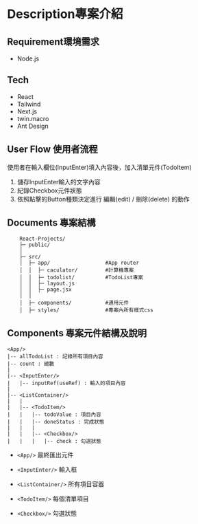 
# Description專案介紹

## Requirement環境需求
- Node.js

## Tech
- React
- Tailwind
- Next.js
- twin.macro
- Ant Design

## User Flow 使用者流程
使用者在輸入欄位(InputEnter)填入內容後，加入清單元件(TodoItem)
1. 儲存InputEnter輸入的文字內容
2. 紀錄Checkbox元件狀態
3. 依照點擊的Button種類決定進行 編輯(edit) / 刪除(delete) 的動作

## Documents 專案結構

        React-Projects/
        ├─ public/
        │  
        ├─ src/
        │  ├─ app/                  #App router
        │  │  ├─ caculator/         #計算機專案
        │  │  ├─ todolist/          #TodoList專案
        │  │  ├─ layout.js
        │  │  ├─ page.jsx
        │  │
        │  ├─ components/           #通用元件
        │  ├─ styles/               #專案內所有樣式css

## Components 專案元件結構及說明
    <App/>
    |-- allTodoList : 記錄所有項目內容
    |-- count : 總數
    |
    |-- <InputEnter/>  
    |   |-- inputRef(useRef) : 輸入的項目內容
    |
    |-- <ListContainer/>
    |   | 
    |   |-- <TodoItem/>
    |   |   |-- todoValue : 項目內容
    |   |   |-- doneStatus : 完成狀態
    |   |   |
    |   |   |-- <Checkbox/>
    |   |   |   |-- check : 勾選狀態

- `<App/>` 最終匯出元件

- `<InputEnter/>` 輸入框

- `<ListContainer/>` 所有項目容器

- `<TodoItem/>` 每個清單項目

- `<Checkbox/>` 勾選狀態




